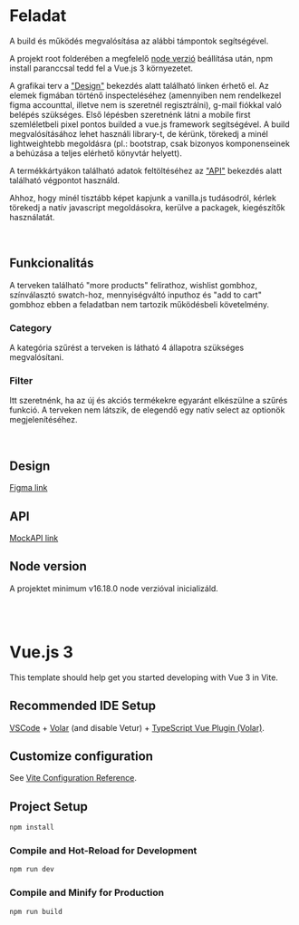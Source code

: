 # Feladat

A build és működés megvalósítása az alábbi támpontok segítségével.

A projekt root folderében a megfelelő [node verzió](#node-version) beállítása után, npm install paranccsal tedd fel a Vue.js 3 környezetet.

A grafikai terv a ["Design"](#design) bekezdés alatt található linken érhető el. Az elemek figmában történő inspecteléséhez (amennyiben nem rendelkezel figma accounttal, illetve nem is szeretnél regisztrálni), g-mail fiókkal való belépés szükséges. 
Első lépésben szeretnénk látni a mobile first szemléletbeli pixel pontos builded a vue.js framework segítségével. 
A build megvalósításához lehet használi library-t, de kérünk, törekedj a minél lightweightebb megoldásra (pl.: bootstrap, csak bizonyos komponenseinek a behúzása a teljes elérhető könyvtár helyett).

A termékkártyákon található adatok feltöltéséhez az ["API"](#api) bekezdés alatt található végpontot használd.

Ahhoz, hogy minél tisztább képet kapjunk a vanilla.js tudásodról, kérlek törekedj a natív javascript megoldásokra, kerülve a packagek, kiegészítők használatát.

<br>

## Funkcionalitás

A terveken található "more products" felirathoz, wishlist gombhoz, színválasztó swatch-hoz, mennyiségváltó inputhoz és "add to cart" gombhoz ebben a feladatban nem tartozik működésbeli követelmény.

### Category

A kategória szűrést a terveken is látható 4 állapotra szükséges megvalósítani.

### Filter

Itt szeretnénk, ha az új és akciós termékekre egyaránt elkészülne a szűrés funkció. A terveken nem látszik, de elegendő egy natív select az optionök megjelenítéséhez.

<br>

## Design

[Figma link](https://www.figma.com/file/GDhg551sqnWt2ppOzgVG0T/FE-Pr%C3%B3bafeladat?node-id=0%3A1)

## API

[MockAPI link](https://63500f5078563c1d82b7d0ab.mockapi.io/oander-frontend/products)


## Node version

A projektet minimum v16.18.0 node verzióval inicializáld.

<br><br>

# Vue.js 3

This template should help get you started developing with Vue 3 in Vite.

## Recommended IDE Setup

[VSCode](https://code.visualstudio.com/) + [Volar](https://marketplace.visualstudio.com/items?itemName=Vue.volar) (and disable Vetur) + [TypeScript Vue Plugin (Volar)](https://marketplace.visualstudio.com/items?itemName=Vue.vscode-typescript-vue-plugin).

## Customize configuration

See [Vite Configuration Reference](https://vitejs.dev/config/).

## Project Setup

```sh
npm install
```

### Compile and Hot-Reload for Development

```sh
npm run dev
```

### Compile and Minify for Production

```sh
npm run build
```
